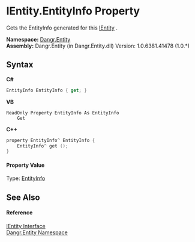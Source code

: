 # IEntity.EntityInfo Property 
 

Gets the EntityInfo generated for this <a href="T_Dangr_Entity_IEntity">IEntity</a> .

**Namespace:**&nbsp;<a href="N_Dangr_Entity">Dangr.Entity</a><br />**Assembly:**&nbsp;Dangr.Entity (in Dangr.Entity.dll) Version: 1.0.6381.41478 (1.0.*)

## Syntax

**C#**<br />
``` C#
EntityInfo EntityInfo { get; }
```

**VB**<br />
``` VB
ReadOnly Property EntityInfo As EntityInfo
	Get
```

**C++**<br />
``` C++
property EntityInfo^ EntityInfo {
	EntityInfo^ get ();
}
```


#### Property Value
Type: <a href="T_Dangr_Entity_EntityInfo">EntityInfo</a>

## See Also


#### Reference
<a href="T_Dangr_Entity_IEntity">IEntity Interface</a><br /><a href="N_Dangr_Entity">Dangr.Entity Namespace</a><br />